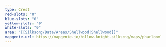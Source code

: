 ```yaml
---
type: Crest
red-slots: "0"
blue-slots: "0"
yellow-slots: "0"
white-slots: "0"
area: "[[Silksong/Data/Areas/Shellwood|Shellwood]]"
mapgenie-url: https://mapgenie.io/hollow-knight-silksong/maps/pharloom?locationIds=478793
---
```

